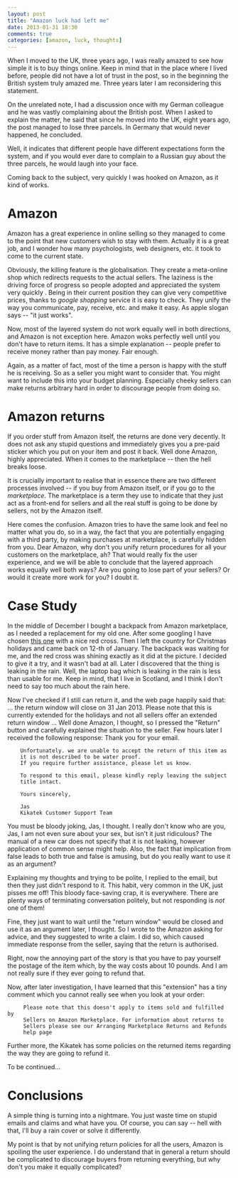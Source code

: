 ```yaml
---
layout: post
title: "Amazon luck had left me"
date: 2013-01-31 18:30
comments: true
categories: [amazon, luck, thoughts] 
---
```


When I moved to the UK, three years ago, I was really amazed to see how
simple it is to buy things online.  Keep in mind that in the place where
I lived before, people did not have a lot of trust in the post, so in the
beginning the British system truly amazed me.  Three years later I am 
reconsidering this statement.

<!-- more-->
On the unrelated note, I had a discussion once with my German colleague
and he was vastly complaining about the British post.  When I asked to
explain the matter, he said that since he moved into the UK, eight years
ago, the post managed to lose three parcels.  In Germany that would never
happened, he concluded.

Well, it indicates that different people have different expectations form
the system, and if you would ever dare to complain to a Russian guy about
the three parcels, he would laugh into your face.

Coming back to the subject, very quickly I was hooked on Amazon, as it
kind of works.


Amazon
======

Amazon has a great experience in online selling so they managed to come
to the point that new customers wish to stay with them.  Actually it is
a great job, and I wonder how many psychologists, web designers, etc. it
took to come to the current state.  

Obviously, the killing feature is the globalisation.  They create a
meta-online shop which redirects requests to the actual sellers.  The
laziness is the driving force of progress so people adopted and appreciated
the system very quickly .  Being in their current position they can give
very competitive prices, thanks to _google shopping_ service it is easy to
check.  They unify the way you communicate, pay, receive, etc. and make it
easy.  As apple slogan says -- "it just works".

Now, most of the layered system do not work equally well in both
directions, and Amazon is not exception here.  Amazon woks perfectly well 
until you don't have to return items.  It has a simple explanation -- 
people prefer to receive money rather than pay money.  Fair enough.

Again, as a matter of fact, most of the time a person is happy with the
stuff he is receiving.  So as a seller you might want to consider that.
You might want to include this into your budget planning.  Especially
cheeky sellers can make returns arbitrary hard in order to discourage
people from doing so.


Amazon returns
==============

If you order stuff from Amazon itself, the returns are done very decently.
It does not ask any stupid questions and immediately gives
you a pre-paid sticker which you put on your item and post it back.  Well
done Amazon, highly appreciated.  When it comes to the marketplace -- then
the hell breaks loose.

It is crucially important to realise that in essence there are two
different processes involved -- if you buy from Amazon itself, or if you
go to the _marketplace_.  The marketplace is a term they use to indicate that
they just act as a front-end for sellers and all the real stuff is going
to be done by sellers, not by the Amazon itself.

Here comes the confusion.  Amazon tries to have the same look and feel 
no matter what you do, so in a way, the fact that you are potentially
engaging with a third party, by making purchases at marketplace, is
carefully hidden from you.  Dear Amazon, why don't you unify return
procedures for all your customers on the marketplace, ah?  That would
really fix the user experience, and we will be able to conclude that
the layered approach works equally well both ways?  Are you going to lose
part of your sellers?  Or would it create more work for you?   I doubt it.


Case Study
==========

In the middle of December I bought a backpack from Amazon marketplace,
as I needed a replacement for my old one.  After some googling I have
chosen [this one](http://www.amazon.co.uk/gp/product/B001IBHSUK/ref=oh_details_o06_s00_i00) 
with a nice red cross.  Then I left the country for Christmas holidays and
came back on 12-th of January.  The backpack was waiting for me, and the
red cross was shining exactly as it did at the picture.  I decided to give
it a try, and it wasn't bad at all.  Later I discovered that the thing is
leaking in the rain.  Well, the laptop bag which is leaking in the rain is
less than usable for me.  Keep in mind, that I live in Scotland, and I
think I don't need to say too much about the rain here.

Now I've checked if I still can return it, and the web page happily said
that:
        ... the return window will close on 31 Jan 2013. Please note that this is
        currently extended for the holidays and not all sellers offer an extended
        return window ...
Well done Amazon, I thought, so I pressed the "Return" button and carefully
explained the situation to the seller.  Few hours later I received the
following response:
        Thank you for your email.

        Unfortunately. we are unable to accept the return of this item as
        it is not described to be water proof.
        If you require further assistance, please let us know.

        To respond to this email, please kindly reply leaving the subject
        title intact.

        Yours sincerely,

        Jas
        Kikatek Customer Support Team

You must be bloody joking, Jas, I thought.  I really don't know who are
you, Jas, I am not even sure about your sex, but isn't it just ridiculous?
The manual of a new car does not specify that it is not leaking, however
application of common sense might help.  Also, the fact that implication
from false leads to both true and false is amusing, but do you really want
to use it as an argument?

Explaining my thoughts and trying to be polite, I replied to the email,
but then they just didn't respond to it.  This habit, very common in the
UK, just pisses me off!  This bloody face-saving crap, it is everywhere.
There are plenty ways of terminating conversation politely, but not
responding is *not* one of them!

Fine, they just want to wait until the "return window" would be closed
and use it as an argument later, I thought.  So I wrote to the Amazon
asking for advice, and they suggested to write a claim.  I did so, which
caused immediate response from the seller, saying that the return is
authorised.

Right, now the annoying part of the story is that you have to pay yourself
the postage of the item which, by the way costs about 10 pounds.  And I am
not really sure if they ever going to refund that.

Now, after later investigation, I have learned that this "extension" has
a tiny comment which you cannot really see when you look at your order:

         Please note that this doesn't apply to items sold and fulfilled by
         Sellers on Amazon Marketplace. For information about returns to
         Sellers please see our Arranging Marketplace Returns and Refunds
         help page

Further more, the Kikatek  has some policies on the returned items
regarding the way they are going to refund it.

To be continued...


Conclusions
===========

A simple thing is turning into a nightmare.  You just waste time on stupid
emails and claims and what have you.  Of course, you can say -- hell with
that, I'll buy a rain cover or solve it differently.

My point is that by not unifying return policies for all the users, Amazon
is spoiling the user experience.  I do understand that in general a return
should be complicated to discourage buyers from returning everything, but
why don't you make it equally complicated?


